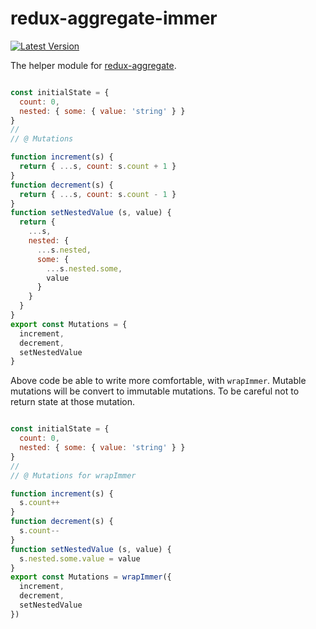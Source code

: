 # redux-aggregate-immer

[![Latest Version](https://img.shields.io/badge/npm-redux_aggregate_immer-C12127.svg)](https://www.npmjs.com/package/redux-aggregate-immer)

The helper module for [redux-aggregate](https://www.npmjs.com/package/redux-aggregate).

```javascript

const initialState = {
  count: 0,
  nested: { some: { value: 'string' } }
}
//
// @ Mutations

function increment(s) {
  return { ...s, count: s.count + 1 }
}
function decrement(s) {
  return { ...s, count: s.count - 1 }
}
function setNestedValue (s, value) {
  return {
    ...s,
    nested: {
      ...s.nested,
      some: {
        ...s.nested.some,
        value
      }
    }
  }
}
export const Mutations = {
  increment,
  decrement,
  setNestedValue
}
```

Above code be able to write more comfortable, with `wrapImmer`.
Mutable mutations will be convert to immutable mutations.
To be careful not to return state at those mutation.

```javascript

const initialState = {
  count: 0,
  nested: { some: { value: 'string' } }
}
//
// @ Mutations for wrapImmer

function increment(s) {
  s.count++
}
function decrement(s) {
  s.count--
}
function setNestedValue (s, value) {
  s.nested.some.value = value
}
export const Mutations = wrapImmer({
  increment,
  decrement,
  setNestedValue
})
```
